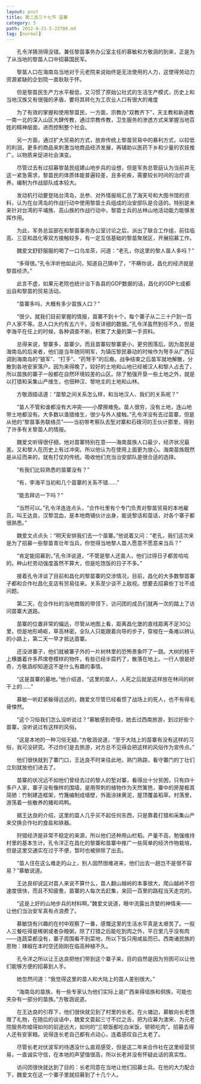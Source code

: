 ```yaml
---
layout: post
title: 第二百三十七节 苗寨
category: 5
path: 2012-8-21-5-23700.md
tag: [normal]
---
```


　　孔令洋猜测得没错。兼任黎苗事务办公室主任的慕敏和方敬涵的到来，正是为了从当地的黎苗人口中招募国民军。

　　黎苗人口在海南岛当地对于元老院来说始终是无法使用的人力，这使得劳动力资源紧缺的企划院一直耿耿于怀。

　　但是黎苗民生产力水平极低，又习惯了原始公社式的生活生产模式，历史上和当地汉族又有很强的矛盾，要将其转化为工农业人口有很大的难度

　　为了有效的掌握和使用黎苗民，一方面，宗教办“双教齐下”，天主教和新道教一南一北的深入山区大肆传教，通过宗教传教，卫生服务的渗透方式来掌握当地百姓的精神层面，进而控制整个社会。

　　另一方面，通过扩大贸易的方式，放弃传统上黎苗贸易中的暴利方式，以较低的利润，更多的商品来刺激当地商品经济发展，再辅助以医药下乡和少量的农技推广。以物质来促进社会演变。

　　尽管过去有过招募黎苗民组建山地步兵的设想，但是军务总管庭认为当前并无这一紧急需求，黎苗民的体质体能普遍较差，且多疟疾，需要较长时间的治疗调养。编制为作战部队成本较大。

　　发动机行动要登陆台湾岛，总参、对外情报局汇总了海天号和大图书馆的资料，认为在台湾岛的作战行动中使用黎苗士兵组成的治安部队是合适的。特别是未来针对台湾的平埔族、高山族的作战行动中，黎苗士兵的丛林山地活动能力能够发挥作用。

　　为此，军务总监部在和黎苗事务办公室讨论之后，派出了联合工作组，前往临高、三亚和昌化等双方接触较多，有一定互信基础的黎苗聚居区，开展招募工作。

　　魏爱文舒舒服服的喝了一口乌龙茶，问道：“老孔，你这里的黎人苗人多吗？”

　　“多得很。”孔令洋听他如此问，知道自己猜中了，“不瞒你说，昌化的经济就是黎苗经济。”

　　此言不虚，如果元老院也统计治下各县的GDP数据的话，昌化的GDP七成都出自和黎苗的贸易活动。

　　“苗寨多吗，大概有多少苗族人口？”

　　“很少。就我们目前掌握的情报，苗寨不到十个，每个寨子从二三十户到一百户人家不等。总人口大约有五六千。没有详细的数据。”孔令洋虽然到任不久，但是李海平在任上的时候，各种调查不断，积累了大量的第一手资料。

　　总得来说，黎寨多，苗寨少。而且苗寨较黎寨更小，更穷困落后。因为苗民是海南岛的后来者，他们是当年随同明军，为镇压黎民暴动的时候作为弩手从广西征调到海南岛的“狼军”、“打手”、“药弩手”的后裔。战争结束之后苗军就地解散，分散到各地安家落户。因为来得晚了，较好的土地和山地已经被汉人和黎人占去了，所以苗族的寨子一般都在自然环境较差的山区。除了勉强开垦一些土地之外，就是以打猎和采集山产维生，也佃种汉、黎地主的土地和山林。

　　方敬涵插话道：“苗黎之间关系怎么样，和当地汉人、我们的关系呢？”

　　“苗人不管和谁都没有大冲突——小摩擦难免。苗人很穷，没有土地，连山地带土地都没有。大多数以渔猎维生，很少与外人接触。”孔令洋没有去过苗寨，但是从他的“黎苗事务联络员”——当初带考察队去堑对寨和石碌河的王伙计那里，得到了许多有关黎苗人的情报。

　　魏爱文听得很仔细，他对苗寨特别在意——海南苗族人口最少，经济状况最差。又和黎人在历史上有过冲突。所以他认为在使用上面更为放心。海南苗族既然是从征而来的，就有打仗的传统。吸收他们充当治安部队是很合适的选择。

　　“有我们比较熟悉的苗寨没有？”

　　“有，李海平当初和几个苗寨的关系不错……”

　　“能去拜访一下吗？”

　　“当然可以。”孔令洋连连点头，“合作社里有个专门负责对黎苗贸易的本地雇员，叫王达良，汉黎混血，是本地商铺伙计出身，能说黎话和苗话，对各个寨子都很熟悉。”

　　魏爱文点点头：“明天安排我们去一个苗寨。”他说着又问：“老孔，我们这次来是为了招募一些黎苗青壮年当兵，你觉得当地黎人苗人愿意不愿意来当兵？”

　　“肯定能招募到，”孔令洋说道，“不管是黎人还苗人，他们过得日子都苦哈哈的。种山栏劳动强度虽然不算大，但是吃饱饭的日子不多。”

　　接着孔令洋谈了目前和昌化的黎苗寨的交涉情况，目前，昌化的大多数黎苗寨子都和合作社昌化支店有贸易往来。关系至少谈不上敌视。想要去招募些丁壮不成问题。

　　第二天，在合作社的当地商贩的带领下，访问团的成员们就再一次的踏上了访问苗寨大道路。

　　苗寨的位置非常的偏远，尽管从地图上看，距离昌化堡的直线距离不足30公里，但是地形崎岖，草高林密。全队人只能跟着向导的步子，穿梭在一条难以辨认的小路上，第二天一早才抵达苗寨。

　　还没进寨子，他们就被寨子外的一片树林里的恐怖景象吓了一跳。大树的枝干上横置着许多芦席卷模样的物件，有些已经半腐朽了，散落在地上。一行人很是好奇，方敬涵却知道这不是什么有趣的事情。

　　“这是苗寨的墓地。”他介绍道，“这里的苗人，人死之后就是这样放在林间的树干上的……”

　　慕敏一听赶紧躲得远远的，魏爱文尽管已经看惯了战场上的死人，也不有得毛骨悚然。

　　“这个习俗我们怎么没听说过？”慕敏感到奇怪，她去过西南旅游，到过好些个苗寨，没听说过有这样的风俗。

　　“这是本地的一种习俗无疑。”方敬涵说道，“至于大陆上的苗寨有没有这样的习俗，我可没研究。不过你们是去旅游，对方总不见得会把这样的风俗作为宣传点。”

　　他们很快就到了寨门口，王达良不时来往此地，熟门熟路，看守寨门的丁壮们立刻就放他们进去了。

　　苗寨的状况远不如他们曾经去过的黎人的堑对寨，看得出十分贫困，只有四十多户人家，寨子没有像样的围墙，是用带刺的植物作为天然篱笆，寨中的房屋极其简陋：竹制建造框架，竹篾编制成墙壁，外面涂抹黄泥，屋顶覆盖稻草。村落里，游荡着一些散养的猪和鸡鸭。

　　据王达良的介绍，这里的苗人几乎买不起任何东西，只是靠着打猎和采集山产来交换合作社的食盐和铁器。

　　狩猎经济是非常不稳定的来源，所以他们还种用山栏稻，产量不高，勉强维持村里的基本生计。孔令洋正在昌化的黎寨和苗寨中推广一些简单的经济作物栽培，但是这里交通实在过于不便，暂时也被排除了出去。

　　“苗人住在这么难走的山上，别人固然很难进来，他们出去一趟岂不是很不容易？”慕敏说道。

　　王达良却说这对苗人来说不算什么，苗人翻山越岭的本事很大，爬山越岭不但速度很快，而且不知疲惫，苗寨的人每次去赶集，来回一百里的路程当天走完的。

　　“这是上好的山地步兵的材料啊。”魏爱文说道，眼中流露出贪婪的神情来——让他们当治安军真有点浪费了。

　　慕敏饶有兴趣的在村中观察了一番，感慨这里的生活水平真是太艰苦了。一般人三餐吃得是稀粥或者杂粮粥，除了打猎之后能吃到肉之外，平日里几乎没有肉——连蔬菜都没有，寨子周围看不到菜地，所以下饭只用咸盐而已。西南诸民族的恩物：辣椒在本时空还刚刚在临高种植不久。

　　孔令洋之所以让王达良把他们带到这个寨子来，目的自然是因为穷困可以让他们能够方便的招募到人手。

　　她忽然问道：“我觉得这里的苗人和大陆上的苗人差别很大。”

　　“海南岛的苗族，有一些专家认为他们实际上是广西来得瑶族和侗族，可能也夹杂有一部分的苗族。”方敬涵说道。

　　在王达良的引荐下，他们很快就见到了村里的长老。在火塘边，慕敏向长老馈赠了礼物，在随后的谈话中，魏爱文耍起三寸不烂之舌，把为应募为澳宋、为元老院服务吹嘘得如何的前途远大，如何的“三顿饭都吃白米饭，顿顿吃肉”。招募去得人还有安家粮。说得连长老自己都有点动心，连着感叹自己太老了。

　　尽管长老对伏波军的待遇没什么直观感受，但是这二年来合作社在这里经营贸易，一直诚实守信，在本地的声望值很高，所以长老并没有怀疑此话的真实性。

　　访问团很快就达到了目的：长老同意在当地让他们招募士兵。在他的大力配合下，魏爱文在这一个寨子里就招募到了十几个人。
